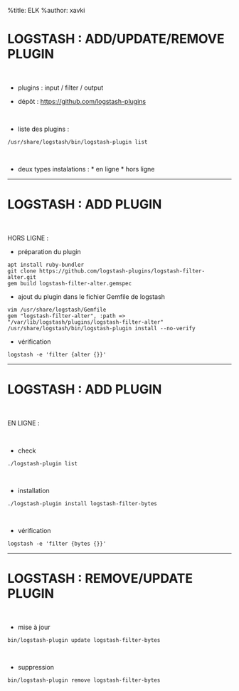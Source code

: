%title: ELK
%author: xavki


# LOGSTASH : ADD/UPDATE/REMOVE PLUGIN


<br>


* plugins : input / filter / output

* dépôt : https://github.com/logstash-plugins

<br>


* liste des plugins :

```
/usr/share/logstash/bin/logstash-plugin list
```

<br>


* deux types instalations :
		* en ligne
		* hors ligne

----------------------------------------------------------------------------

# LOGSTASH : ADD PLUGIN


<br>


HORS LIGNE :

* préparation du plugin

```
apt install ruby-bundler
git clone https://github.com/logstash-plugins/logstash-filter-alter.git
gem build logstash-filter-alter.gemspec
```

* ajout du plugin dans le fichier Gemfile de logstash

```
vim /usr/share/logstash/Gemfile
gem "logstash-filter-alter", :path => "/var/lib/logstash/plugins/logstash-filter-alter"
/usr/share/logstash/bin/logstash-plugin install --no-verify
``` 

* vérification

```
logstash -e 'filter {alter {}}'
```

----------------------------------------------------------------------------

# LOGSTASH : ADD PLUGIN


<br>


EN LIGNE : 

<br>


* check

```
./logstash-plugin list
```


<br>


* installation

```
./logstash-plugin install logstash-filter-bytes
```

<br>


* vérification

```
logstash -e 'filter {bytes {}}'
```

--------------------------------------------------------------------------


# LOGSTASH : REMOVE/UPDATE PLUGIN


<br>


* mise à jour

```
bin/logstash-plugin update logstash-filter-bytes
```

<br>


* suppression

```
bin/logstash-plugin remove logstash-filter-bytes
```
